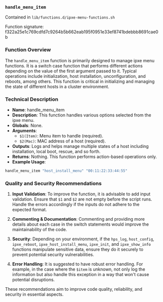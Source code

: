 ### `handle_menu_item`

Contained in `lib/functions.d/ipxe-menu-functions.sh`

Function signature: f322a25e1c769cdfd7c9264b5b662eab195f0951e33ef8741bdebbb8691cae0b

### Function Overview

The `handle_menu_item` function is primarily designed to manage ipxe menu functions. It is a switch case function that performs different actions depending on the value of the first argument passed to it. Typical operations include initialization, host installation, unconfiguration, and reboots, among others. This function is critical in initializing and managing the state of different hosts in a cluster environment.

### Technical Description

- **Name**: handle_menu_item
- **Description**: This function handles various options selected from the ipxe menu.
- **Globals**: None.
- **Arguments**: 
  - `$1(Item)`: Menu item to handle (required). 
  - `$2(Mac)`: MAC address of a host (required).
- **Outputs**: Logs and helps manage multiple states of a host including installation, local boot, rescue, and so forth.
- **Returns**: Nothing. This function performs action-based operations only.
- **Example Usage**: 
```bash
handle_menu_item "host_install_menu" "00:11:22:33:44:55"
```

### Quality and Security Recommendations

1. **Input Validation**: To improve the function, it is advisable to add input validation. Ensure that `$1` and `$2` are not empty before the script runs. Handle the errors accordingly if the inputs do not adhere to the expected format.

2. **Commenting & Documentation**: Commenting and providing more details about each case in the switch statements would improve the maintainability of the code.

3. **Security**: Depending on your environment, if the `hps_log`, `host_config`, `ipxe_reboot`, `ipxe_host_install_menu`, `ipxe_init`, and `ipxe_show_info` functions manipulate sensitive data, ensure they do it securely to prevent potential security vulnerabilities.

4. **Error Handling**: It is suggested to have robust error handling. For example, in the case where the `$item` is unknown, not only log the information but also handle this exception in a way that won't cause potential disruptions.

These recommendations aim to improve code quality, reliability, and security in essential aspects.

